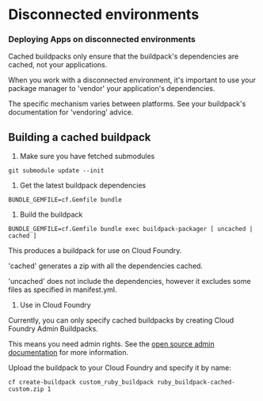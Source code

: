 # Disconnected environments

### Deploying Apps on disconnected environments
Cached buildpacks only ensure that the buildpack's dependencies are cached, not your applications.

When you work with a disconnected environment, it's important to use your package manager
to 'vendor' your application's dependencies.

The specific mechanism varies between platforms. See your buildpack's documentation for 'vendoring' advice.

## Building a cached buildpack
1. Make sure you have fetched submodules

  ```shell
  git submodule update --init
  ```

1. Get the latest buildpack dependencies

  ```shell
  BUNDLE_GEMFILE=cf.Gemfile bundle
  ```

1. Build the buildpack

  ```shell
  BUNDLE_GEMFILE=cf.Gemfile bundle exec buildpack-packager [ uncached | cached ]
  ```
  
  This produces a buildpack for use on Cloud Foundry.
  
  'cached' generates a zip with all the dependencies cached.
  
  'uncached' does not include the dependencies, however it excludes some files as specified 
  in manifest.yml. 

1. Use in Cloud Foundry

  Currently, you can only specify cached buildpacks by creating Cloud Foundry Admin Buildpacks.
  
  This means you need admin rights. See the 
  [open source admin documentation](http://docs.cloudfoundry.org/adminguide/buildpacks.html)
  for more information.
  
  Upload the buildpack to your Cloud Foundry and specify it by name:

  ```shell
  cf create-buildpack custom_ruby_buildpack ruby_buildpack-cached-custom.zip 1
  ```

